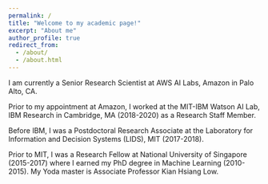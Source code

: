 ```yaml
---
permalink: /
title: "Welcome to my academic page!"
excerpt: "About me"
author_profile: true
redirect_from: 
  - /about/
  - /about.html
---
```




I am currently a Senior Research Scientist at AWS AI Labs, Amazon in Palo Alto, CA. 

Prior to my appointment at Amazon, I worked at the MIT-IBM Watson AI Lab, IBM Research in Cambridge, MA (2018-2020) as a Research Staff Member. 

Before IBM, I was a Postdoctoral Research Associate at the Laboratory for Information and Decision Systems (LIDS), MIT (2017-2018). 

Prior to MIT, I was a Research Fellow at National University of Singapore (2015-2017) where I earned my PhD degree in Machine Learning (2010-2015). My Yoda master is Associate Professor Kian Hsiang Low. 